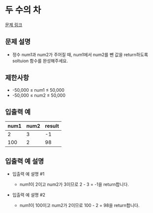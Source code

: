 # 두 수의 차
[문제 링크](https://school.programmers.co.kr/learn/courses/30/lessons/120803)

## 문제 설명
- 정수 num1과 num2가 주어질 때, num1에서 num2를 뺀 값을 return하도록 soltuion 함수를 완성해주세요.

## 제한사항
- -50,000 ≤ num1 ≤ 50,000
- -50,000 ≤ num2 ≤ 50,000

## 입출력 예
|num1|num2|result|
|------|---|---|
|2|3|-1|
|100|2|98|

## 입출력 예 설명

- 입출력 예 설명 #1
  - num1이 2이고 num2가 3이므로 2 - 3 = -1을 return합니다.

- 입출력 예 설명 #2
  - num1이 100이고 num2가 2이므로 100 - 2 = 98을 return합니다.



